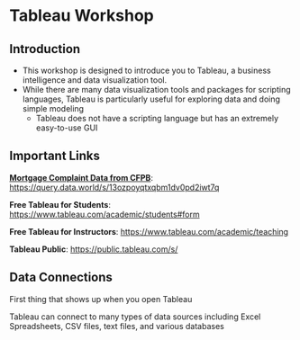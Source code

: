 # Tableau Workshop

## Introduction

- This workshop is designed to introduce you to Tableau, a business intelligence and data visualization tool.
- While there are many data visualization tools and packages for scripting languages, Tableau is particularly useful for exploring data and doing simple modeling
  - Tableau does not have a scripting language but has an extremely easy-to-use GUI

## Important Links

**[Mortgage Complaint Data from CFPB](https://query.data.world/s/13ozpoyqtxqbm1dv0pd2iwt7q)**: https://query.data.world/s/13ozpoyqtxqbm1dv0pd2iwt7q

**Free Tableau for Students**: https://www.tableau.com/academic/students#form

**Free Tableau for Instructors**: https://www.tableau.com/academic/teaching

**Tableau Public**: https://public.tableau.com/s/

## Data Connections

First thing that shows up when you open Tableau

Tableau can connect to many types of data sources including Excel Spreadsheets, CSV files, text files, and various databases






